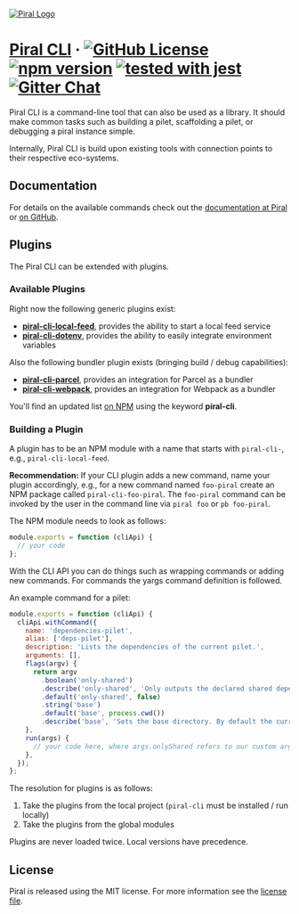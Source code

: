 [![Piral Logo](https://github.com/smapiot/piral/raw/master/docs/assets/logo.png)](https://piral.io)

# [Piral CLI](https://piral.io) &middot; [![GitHub License](https://img.shields.io/badge/license-MIT-blue.svg)](https://github.com/smapiot/piral/blob/master/LICENSE) [![npm version](https://img.shields.io/npm/v/piral-cli.svg?style=flat)](https://www.npmjs.com/package/piral-cli) [![tested with jest](https://img.shields.io/badge/tested_with-jest-99424f.svg)](https://jestjs.io) [![Gitter Chat](https://badges.gitter.im/gitterHQ/gitter.png)](https://gitter.im/piral-io/community)

Piral CLI is a command-line tool that can also be used as a library. It should make common tasks such as building a pilet, scaffolding a pilet, or debugging a piral instance simple.

Internally, Piral CLI is build upon existing tools with connection points to their respective eco-systems.

## Documentation

For details on the available commands check out the [documentation at Piral](https://docs.piral.io) or [on GitHub](https://github.com/smapiot/piral/tree/master/docs/commands).

## Plugins

The Piral CLI can be extended with plugins.

### Available Plugins

Right now the following generic plugins exist:

- [**piral-cli-local-feed**](https://github.com/FlorianRappl/piral-cli-local-feed), provides the ability to start a local feed service
- [**piral-cli-dotenv**](https://github.com/FlorianRappl/piral-cli-dotenv), provides the ability to easily integrate environment variables

Also the following bundler plugin exists (bringing build / debug capabilities):

- [**piral-cli-parcel**](https://github.com/smapiot/piral), provides an integration for Parcel as a bundler
- [**piral-cli-webpack**](https://github.com/smapiot/piral), provides an integration for Webpack as a bundler

You'll find an updated list [on NPM](https://www.npmjs.com/search?q=keywords%3Apiral-cli) using the keyword **piral-cli**.

### Building a Plugin

A plugin has to be an NPM module with a name that starts with `piral-cli-`, e.g., `piral-cli-local-feed`.

**Recommendation:** If your CLI plugin adds a new command, name your plugin accordingly, e.g., for a new command named `foo-piral` create an NPM package called `piral-cli-foo-piral`. The `foo-piral` command can be invoked by the user in the command line via `piral foo` or `pb foo-piral`.

The NPM module needs to look as follows:

```js
module.exports = function (cliApi) {
  // your code
};
```

With the CLI API you can do things such as wrapping commands or adding new commands. For commands the yargs command definition is followed.

An example command for a pilet:

```js
module.exports = function (cliApi) {
  cliApi.withCommand({
    name: 'dependencies-pilet',
    alias: ['deps-pilet'],
    description: 'Lists the dependencies of the current pilet.',
    arguments: [],
    flags(argv) {
      return argv
        .boolean('only-shared')
        .describe('only-shared', 'Only outputs the declared shared dependencies.')
        .default('only-shared', false)
        .string('base')
        .default('base', process.cwd())
        .describe('base', 'Sets the base directory. By default the current directory is used.');
    },
    run(args) {
      // your code here, where args.onlyShared refers to our custom argument
    },
  });
};
```

The resolution for plugins is as follows:

1. Take the plugins from the local project (`piral-cli` must be installed / run locally)
2. Take the plugins from the global modules

Plugins are never loaded twice. Local versions have precedence.

## License

Piral is released using the MIT license. For more information see the [license file](./LICENSE).
